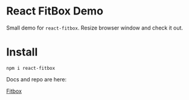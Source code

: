 # React FitBox Demo

Small demo for `react-fitbox`. Resize browser window and check it out.

# Install
```
npm i react-fitbox
```

Docs and repo are here:

[Fitbox](https://github.com/sergioavazquez/fitbox)